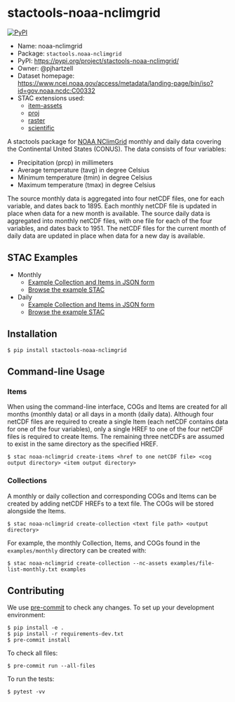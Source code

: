 # stactools-noaa-nclimgrid

[![PyPI](https://img.shields.io/pypi/v/stactools-noaa-nclimgrid)](https://pypi.org/project/stactools-noaa-nclimgrid/)

- Name: noaa-nclimgrid
- Package: `stactools.noaa-nclimgrid`
- PyPI: https://pypi.org/project/stactools-noaa-nclimgrid/
- Owner: @pjhartzell
- Dataset homepage: https://www.ncei.noaa.gov/access/metadata/landing-page/bin/iso?id=gov.noaa.ncdc:C00332
- STAC extensions used:
  - [item-assets](https://github.com/stac-extensions/item-assets)
  - [proj](https://github.com/stac-extensions/projection/)
  - [raster](https://github.com/stac-extensions/raster)
  - [scientific](https://github.com/stac-extensions/scientific)

A stactools package for [NOAA NClimGrid](https://www.ncei.noaa.gov/access/metadata/landing-page/bin/iso?id=gov.noaa.ncdc:C00332) monthly and daily data covering the Continental United States (CONUS). The data consists of four variables:
- Precipitation (prcp) in millimeters
- Average temperature (tavg) in degree Celsius
- Minimum temperature (tmin) in degree Celsius
- Maximum temperature (tmax) in degree Celsius

The source monthly data is aggregated into four netCDF files, one for each variable, and dates back to 1895. Each monthly netCDF file is updated in place when data for a new month is available. The source daily data is aggregated into monthly netCDF files, with one file for each of the four variables, and dates back to 1951. The netCDF files for the current month of daily data are updated in place when data for a new day is available.

## STAC Examples

- Monthly
  - [Example Collection and Items in JSON form](examples/monthly)
  - [Browse the example STAC](https://radiantearth.github.io/stac-browser/#/external/raw.githubusercontent.com/pjhartzell/noaa-nclimgrid/main/examples/monthly/collection.json)
- Daily
  - [Example Collection and Items in JSON form](examples/daily)
  - [Browse the example STAC](https://radiantearth.github.io/stac-browser/#/external/raw.githubusercontent.com/pjhartzell/noaa-nclimgrid/main/examples/daily/collection.json)

## Installation

```shell
$ pip install stactools-noaa-nclimgrid
```

## Command-line Usage

### Items

When using the command-line interface, COGs and Items are created for all months (monthly data) or all days in a month (daily data). Although four netCDF files are required to create a single Item (each netCDF contains data for one of the four variables), only a single HREF to one of the four netCDF files is required to create Items. The remaining three netCDFs are assumed to exist in the same directory as the specified HREF.

```shell
$ stac noaa-nclimgrid create-items <href to one netCDF file> <cog output directory> <item output directory>
```

### Collections

A monthly or daily collection and corresponding COGs and Items can be created by adding netCDF HREFs to a text file. The COGs will be stored alongside the Items.

```shell
$ stac noaa-nclimgrid create-collection <text file path> <output directory>
```

For example, the monthly Collection, Items, and COGs found in the `examples/monthly` directory can be created with:
```shell
$ stac noaa-nclimgrid create-collection --nc-assets examples/file-list-monthly.txt examples
```

## Contributing

We use [pre-commit](https://pre-commit.com/) to check any changes.
To set up your development environment:

```shell
$ pip install -e .
$ pip install -r requirements-dev.txt
$ pre-commit install
```

To check all files:

```shell
$ pre-commit run --all-files
```

To run the tests:

```shell
$ pytest -vv
```
